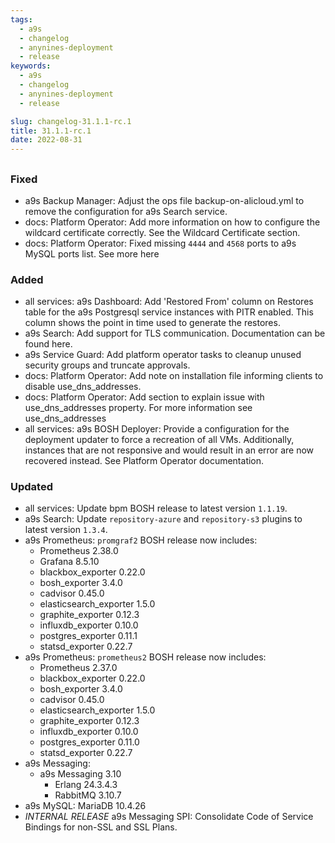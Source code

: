 ```yaml
---
tags:
  - a9s
  - changelog
  - anynines-deployment
  - release
keywords:
  - a9s
  - changelog
  - anynines-deployment
  - release

slug: changelog-31.1.1-rc.1
title: 31.1.1-rc.1
date: 2022-08-31
---
```


## 

### Fixed
- a9s Backup Manager: Adjust the ops file backup-on-alicloud.yml to remove the
  configuration for a9s Search service.
- docs: Platform Operator: Add more information on how to configure the wildcard
  certificate correctly. See the
  Wildcard Certificate section.
- docs: Platform Operator: Fixed missing `4444` and `4568` ports to a9s MySQL
  ports list. See more here

### Added
- all services: a9s Dashboard: Add 'Restored From' column on Restores table for the a9s Postgresql
  service instances with PITR enabled. This column shows the point in time used
  to generate the restores.
- a9s Search: Add support for TLS communication. Documentation can be found
  here.
- a9s Service Guard: Add platform operator tasks to cleanup unused security
  groups and truncate approvals. 
- docs: Platform Operator: Add note on installation file informing clients to disable use_dns_addresses.
- docs: Platform Operator: Add section to explain issue with use_dns_addresses property.
  For more information see use_dns_addresses
- all services: a9s BOSH Deployer: Provide a configuration for the deployment updater to force a recreation of all VMs.
  Additionally, instances that are not responsive and would result in an error are now recovered instead.
  See Platform Operator documentation.

### Updated
- all services: Update bpm BOSH release to latest version `1.1.19`.
- a9s Search: Update `repository-azure` and `repository-s3` plugins to latest version `1.3.4`.
- a9s Prometheus: `promgraf2` BOSH release now includes:
  * Prometheus 2.38.0
  * Grafana 8.5.10
  * blackbox_exporter 0.22.0
  * bosh_exporter 3.4.0
  * cadvisor 0.45.0
  * elasticsearch_exporter 1.5.0
  * graphite_exporter 0.12.3
  * influxdb_exporter 0.10.0
  * postgres_exporter 0.11.1
  * statsd_exporter 0.22.7
- a9s Prometheus: `prometheus2` BOSH release now includes:
  * Prometheus 2.37.0
  * blackbox_exporter 0.22.0
  * bosh_exporter 3.4.0
  * cadvisor 0.45.0
  * elasticsearch_exporter 1.5.0
  * graphite_exporter 0.12.3
  * influxdb_exporter 0.10.0
  * postgres_exporter 0.11.0
  * statsd_exporter 0.22.7
- a9s Messaging:
  * a9s Messaging 3.10
    * Erlang 24.3.4.3
    * RabbitMQ 3.10.7
- a9s MySQL: MariaDB 10.4.26
- *INTERNAL RELEASE* a9s Messaging SPI: Consolidate Code of Service Bindings for non-SSL and SSL
  Plans.


